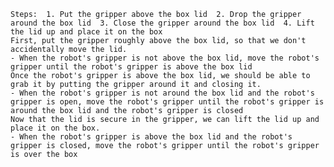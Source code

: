
    Steps:  1. Put the gripper above the box lid  2. Drop the gripper around the box lid  3. Close the gripper around the box lid  4. Lift the lid up and place it on the box
    First, put the gripper roughly above the box lid, so that we don't accidentally move the lid.
    - When the robot's gripper is not above the box lid, move the robot's gripper until the robot's gripper is above the box lid
    Once the robot's gripper is above the box lid, we should be able to grab it by putting the gripper around it and closing it.
    - When the robot's gripper is not around the box lid and the robot's gripper is open, move the robot's gripper until the robot's gripper is around the box lid and the robot's gripper is closed
    Now that the lid is secure in the gripper, we can lift the lid up and place it on the box.
    - When the robot's gripper is above the box lid and the robot's gripper is closed, move the robot's gripper until the robot's gripper is over the box